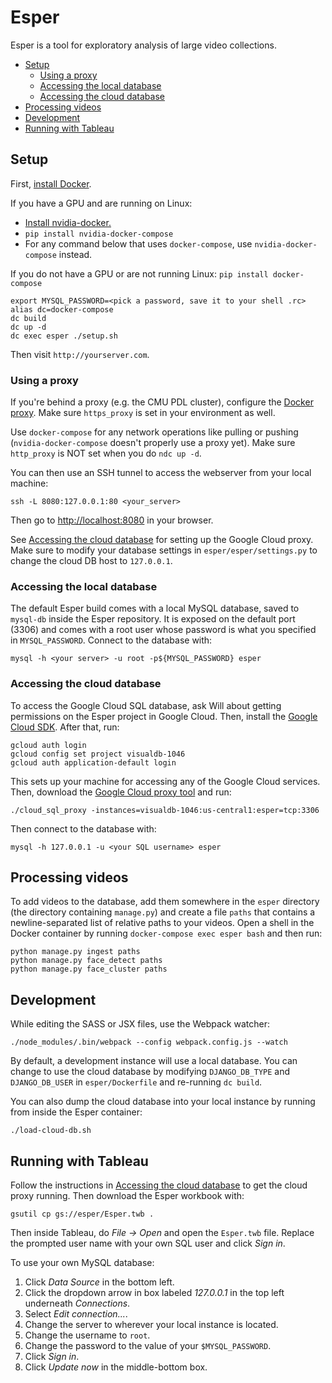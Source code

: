 # Esper

Esper is a tool for exploratory analysis of large video collections.

* [Setup](https://github.com/scanner-research/esper#setup)
  * [Using a proxy](https://github.com/scanner-research/esper#using-a-proxy)
  * [Accessing the local database](https://github.com/scanner-research/esper#accessing-the-local-database)
  * [Accessing the cloud database](https://github.com/scanner-research/esper#accessing-the-cloud-database)
* [Processing videos](https://github.com/scanner-research/esper#processing-videos)
* [Development](https://github.com/scanner-research/esper#development)
* [Running with Tableau](https://github.com/scanner-research/esper#running-with-tableau)

## Setup
First, [install Docker](https://docs.docker.com/engine/installation/#supported-platforms).

If you have a GPU and are running on Linux:
* [Install nvidia-docker.](https://github.com/NVIDIA/nvidia-docker#quick-start)
* `pip install nvidia-docker-compose`
* For any command below that uses `docker-compose`, use `nvidia-docker-compose` instead.

If you do not have a GPU or are not running Linux: `pip install docker-compose`

```
export MYSQL_PASSWORD=<pick a password, save it to your shell .rc>
alias dc=docker-compose
dc build
dc up -d
dc exec esper ./setup.sh
```

Then visit `http://yourserver.com`.

### Using a proxy

If you're behind a proxy (e.g. the CMU PDL cluster), configure the [Docker proxy](https://docs.docker.com/engine/admin/systemd/#http-proxy). Make sure `https_proxy` is set in your environment as well.

Use `docker-compose` for any network operations like pulling or pushing (`nvidia-docker-compose` doesn't properly use a proxy yet). Make sure `http_proxy` is NOT set when you do `ndc up -d`.

You can then use an SSH tunnel to access the webserver from your local machine:
```
ssh -L 8080:127.0.0.1:80 <your_server>
```

Then go to [http://localhost:8080](http://localhost:8080) in your browser.

See [Accessing the cloud database](https://github.com/scanner-research/esper#accessing-the-cloud-database) for setting up the Google Cloud proxy. Make sure to modify your database settings in `esper/esper/settings.py` to change the cloud DB host to `127.0.0.1`.

### Accessing the local database
The default Esper build comes with a local MySQL database, saved to `mysql-db` inside the Esper repository. It is exposed on the default port (3306) and comes with a root user whose password is what you specified in `MYSQL_PASSWORD`. Connect to the database with:
```
mysql -h <your server> -u root -p${MYSQL_PASSWORD} esper
```

### Accessing the cloud database
To access the Google Cloud SQL database, ask Will about getting permissions on the Esper project in Google Cloud. Then, install the [Google Cloud SDK](https://cloud.google.com/sdk/downloads). After that, run:
```
gcloud auth login
gcloud config set project visualdb-1046
gcloud auth application-default login
```

This sets up your machine for accessing any of the Google Cloud services. Then, download the [Google Cloud proxy tool](https://cloud.google.com/sql/docs/mysql/connect-admin-proxy#install) and run:
```
./cloud_sql_proxy -instances=visualdb-1046:us-central1:esper=tcp:3306
```

Then connect to the database with:
```
mysql -h 127.0.0.1 -u <your SQL username> esper
```

## Processing videos

To add videos to the database, add them somewhere in the `esper` directory (the directory containing `manage.py`) and create a file `paths` that contains a newline-separated list of relative paths to your videos. Open a shell in the Docker container by running `docker-compose exec esper bash` and then run:

```
python manage.py ingest paths
python manage.py face_detect paths
python manage.py face_cluster paths
```

## Development
While editing the SASS or JSX files, use the Webpack watcher:
```
./node_modules/.bin/webpack --config webpack.config.js --watch
```

By default, a development instance will use a local database. You can change to use the cloud database by modifying `DJANGO_DB_TYPE` and `DJANGO_DB_USER` in `esper/Dockerfile` and re-running `dc build`.

You can also dump the cloud database into your local instance by running from inside the Esper container:

```
./load-cloud-db.sh
```

## Running with Tableau
Follow the instructions in [Accessing the cloud database](https://github.com/scanner-research/esper#accessing-the-cloud-database) to get the cloud proxy running. Then download the Esper workbook with:

```
gsutil cp gs://esper/Esper.twb .
```

Then inside Tableau, do *File -> Open* and open the `Esper.twb` file. Replace the prompted user name with your own SQL user and click *Sign in*.

To use your own MySQL database:
1. Click *Data Source* in the bottom left.
2. Click the dropdown arrow in box labeled *127.0.0.1* in the top left underneath *Connections*.
3. Select *Edit connection...*.
4. Change the server to wherever your local instance is located.
5. Change the username to `root`.
6. Change the password to the value of your `$MYSQL_PASSWORD`.
7. Click *Sign in*.
8. Click *Update now* in the middle-bottom box.
